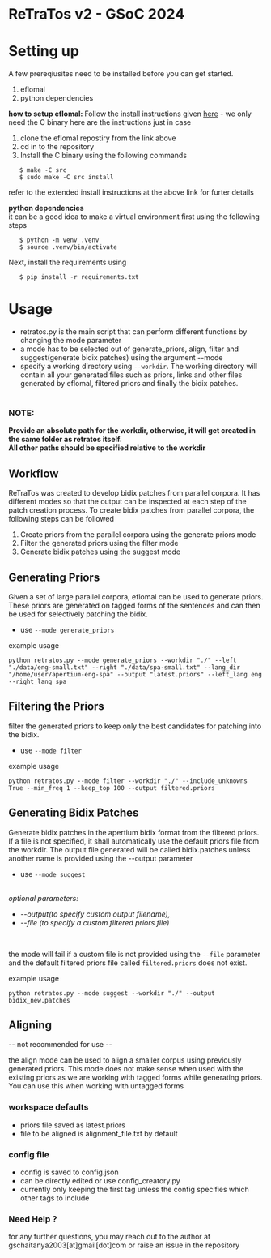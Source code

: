 # ReTraTos v2 - GSoC 2024


# Setting up
A few prereqiusites need to be installed before you can get started.
<ol>
<li> eflomal
<li> python dependencies
</ol>

<b> how to setup eflomal: </b>
Follow the install instructions given [here](https://github.com/robertostling/eflomal) - we only need the C binary
here are the instructions just in case
<ol>
<li> clone the eflomal repostiry from the link above
<li> cd in to the repository
<li> Install the C binary using the following commands
</ol>

````
   $ make -C src
   $ sudo make -C src install
````
refer to the extended install instructions at the above link for furter details


<b>python dependencies</b><br>
it can be a good idea to make a virtual environment first using the following steps
````
   $ python -m venv .venv
   $ source .venv/bin/activate
````
Next, install the requirements using
````
   $ pip install -r requirements.txt
````


# Usage
+ retratos.py is the main script that can perform different functions by changing the mode parameter
+ a mode has to be selected out of generate_priors, align, filter and suggest(generate bidix patches) using the argument --mode
+ specify a working directory using ````--workdir````. The working directory will contain all your generated files such as priors, links and other files generated by eflomal, filtered priors and finally the bidix patches. 
<br><br>
<h3>NOTE:</h3>
<b> Provide an absolute path for the workdir, otherwise, it will get created in the same folder as retratos itself.</b>
<br>
<b> All other paths should be specified relative to the workdir </b>


## Workflow
ReTraTos was created to develop bidix patches from parallel corpora. It has different modes so that the output can be inspected at each step of the patch creation process.
To create bidix patches from parallel corpora, the following steps can be followed
<ol>
<li> Create priors from the parallel corpora using the generate priors mode
<li> Filter the generated priors using the filter mode
<li> Generate bidix patches using the suggest mode
</ol>


## Generating Priors

Given a set of large parallel corpora, eflomal can be used to generate priors. These priors are generated on tagged forms of the sentences and can then be used for selectively patching the bidix.

- use   ````--mode generate_priors````

example usage <br>
````
python retratos.py --mode generate_priors --workdir "./" --left "./data/eng-small.txt" --right "./data/spa-small.txt" --lang_dir "/home/user/apertium-eng-spa" --output "latest.priors" --left_lang eng --right_lang spa
````

## Filtering the Priors
filter the generated priors to keep only the best candidates for patching into the bidix.

- use   ````--mode filter````


example usage <br>
````
python retratos.py --mode filter --workdir "./" --include_unknowns True --min_freq 1 --keep_top 100 --output filtered.priors
````

## Generating Bidix Patches
Generate bidix patches in the apertium bidix format from the filtered priors. If a file is not specified, it shall automatically use the default priors file from the workdir. The output file generated will be called bidix.patches unless another name is provided using the --output parameter

- use   ````--mode suggest````

<br>
<i>
optional parameters: 
<ul>
<li> --output(to specify custom output filename), 
<li> --file (to specify a custom filtered priors file)
</ul>
</i><br>

the mode will fail if a custom file is not provided using the ````--file```` parameter and the default filtered priors file called ````filtered.priors```` does not exist.

example usage <br>
````
python retratos.py --mode suggest --workdir "./" --output bidix_new.patches
````

## Aligning

-- not recommended for use --

the align mode can be used to align a smaller corpus using previously generated priors. This mode does not make sense when used with the existing priors as we are working with tagged forms while generating priors. You can use this when working with untagged forms


### workspace defaults
- priors file saved as latest.priors
- file to be aligned is alignment_file.txt by default

### config file
- config is saved to config.json
- can be directly edited or use config_creatory.py
- currently only keeping the first tag unless the config specifies which other tags to include


### Need Help ? 
for any further questions, you may reach out to the author at gschaitanya2003[at]gmail[dot]com or raise an issue in the repository